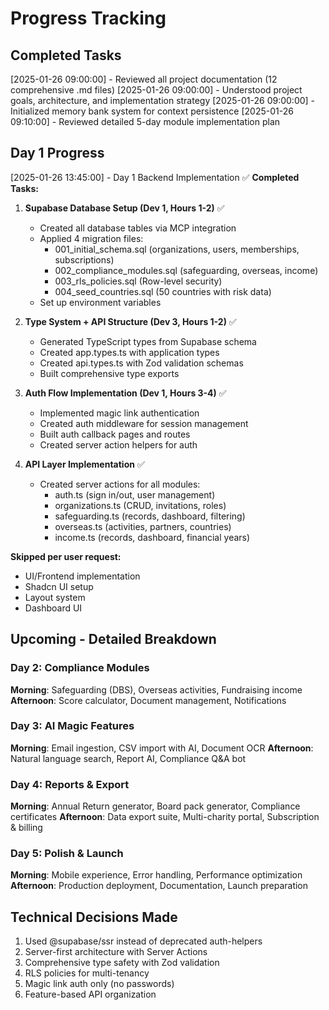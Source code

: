 # Progress Tracking

## Completed Tasks
[2025-01-26 09:00:00] - Reviewed all project documentation (12 comprehensive .md files)
[2025-01-26 09:00:00] - Understood project goals, architecture, and implementation strategy
[2025-01-26 09:00:00] - Initialized memory bank system for context persistence
[2025-01-26 09:10:00] - Reviewed detailed 5-day module implementation plan

## Day 1 Progress
[2025-01-26 13:45:00] - Day 1 Backend Implementation ✅
**Completed Tasks:**
1. **Supabase Database Setup (Dev 1, Hours 1-2)** ✅
   - Created all database tables via MCP integration
   - Applied 4 migration files:
     - 001_initial_schema.sql (organizations, users, memberships, subscriptions)
     - 002_compliance_modules.sql (safeguarding, overseas, income)
     - 003_rls_policies.sql (Row-level security)
     - 004_seed_countries.sql (50 countries with risk data)
   - Set up environment variables

2. **Type System + API Structure (Dev 3, Hours 1-2)** ✅
   - Generated TypeScript types from Supabase schema
   - Created app.types.ts with application types
   - Created api.types.ts with Zod validation schemas
   - Built comprehensive type exports

3. **Auth Flow Implementation (Dev 1, Hours 3-4)** ✅
   - Implemented magic link authentication
   - Created auth middleware for session management
   - Built auth callback pages and routes
   - Created server action helpers for auth

4. **API Layer Implementation** ✅
   - Created server actions for all modules:
     - auth.ts (sign in/out, user management)
     - organizations.ts (CRUD, invitations, roles)
     - safeguarding.ts (records, dashboard, filtering)
     - overseas.ts (activities, partners, countries)
     - income.ts (records, dashboard, financial years)

**Skipped per user request:**
- UI/Frontend implementation
- Shadcn UI setup
- Layout system
- Dashboard UI

## Upcoming - Detailed Breakdown

### Day 2: Compliance Modules
**Morning**: Safeguarding (DBS), Overseas activities, Fundraising income
**Afternoon**: Score calculator, Document management, Notifications

### Day 3: AI Magic Features
**Morning**: Email ingestion, CSV import with AI, Document OCR
**Afternoon**: Natural language search, Report AI, Compliance Q&A bot

### Day 4: Reports & Export
**Morning**: Annual Return generator, Board pack generator, Compliance certificates
**Afternoon**: Data export suite, Multi-charity portal, Subscription & billing

### Day 5: Polish & Launch
**Morning**: Mobile experience, Error handling, Performance optimization
**Afternoon**: Production deployment, Documentation, Launch preparation

## Technical Decisions Made
1. Used @supabase/ssr instead of deprecated auth-helpers
2. Server-first architecture with Server Actions
3. Comprehensive type safety with Zod validation
4. RLS policies for multi-tenancy
5. Magic link auth only (no passwords)
6. Feature-based API organization